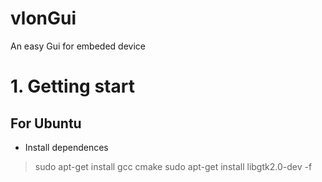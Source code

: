 # vlonGui
An easy Gui for embeded device
# 1. Getting start
##   For Ubuntu
- Install dependences
> sudo apt-get install gcc cmake
sudo apt-get install libgtk2.0-dev -f

  

